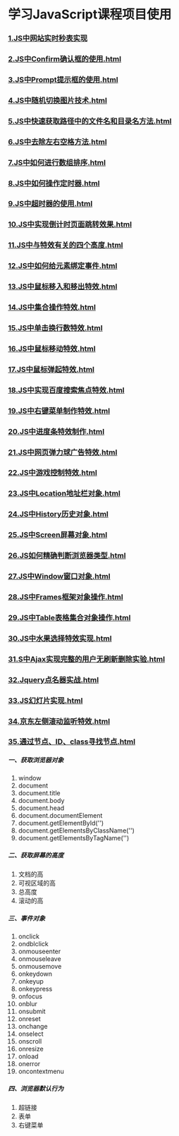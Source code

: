 # 学习JavaScript课程项目使用

### [1.JS中网站实时秒表实现](https://411426414.github.io/JavaScriptCourse/1.JS中网站实时秒表实现.html)

### [2.JS中Confirm确认框的使用.html](https://411426414.github.io/JavaScriptCourse/2.JS中Confirm确认框的使用.html)

### [3.JS中Prompt提示框的使用.html](https://411426414.github.io/JavaScriptCourse/3.JS中Prompt提示框的使用.html)

### [4.JS中随机切换图片技术.html](https://411426414.github.io/JavaScriptCourse/4.JS中随机切换图片技术.html)

### [5.JS中快速获取路径中的文件名和目录名方法.html](https://411426414.github.io/JavaScriptCourse/5.JS中快速获取路径中的文件名和目录名方法.html)

### [6.JS中去除左右空格方法.html](https://411426414.github.io/JavaScriptCourse/6.JS中去除左右空格方法.html)

### [7.JS中如何进行数组排序.html](https://411426414.github.io/JavaScriptCourse/7.JS中如何进行数组排序.html)

### [8.JS中如何操作定时器.html](https://411426414.github.io/JavaScriptCourse/8.JS中如何操作定时器.html)

### [9.JS中超时器的使用.html](https://411426414.github.io/JavaScriptCourse/9.JS中超时器的使用.html)

### [10.JS中实现倒计时页面跳转效果.html](https://411426414.github.io/JavaScriptCourse/10.JS中实现倒计时页面跳转效果.html)

### [11.JS中与特效有关的四个高度.html](https://411426414.github.io/JavaScriptCourse/11.JS中与特效有关的四个高度.html)

### [12.JS中如何给元素绑定事件.html](https://411426414.github.io/JavaScriptCourse/12.JS中如何给元素绑定事件.html)

### [13.JS中鼠标移入和移出特效.html](https://411426414.github.io/JavaScriptCourse/13.JS中鼠标移入和移出特效.html)

### [14.JS中集合操作特效.html](https://411426414.github.io/JavaScriptCourse/14.JS中集合操作特效.html)

### [15.JS中单击换行数特效.html](https://411426414.github.io/JavaScriptCourse/15.JS中单击换行数特效.html)

### [16.JS中鼠标移动特效.html](https://411426414.github.io/JavaScriptCourse/16.JS中鼠标移动特效.html)

### [17.JS中鼠标弹起特效.html](https://411426414.github.io/JavaScriptCourse/17.JS中鼠标弹起特效.html)

### [18.JS中实现百度搜索焦点特效.html](https://411426414.github.io/JavaScriptCourse/18.JS中实现百度搜索焦点特效.html)

### [19.JS中右键菜单制作特效.html](https://411426414.github.io/JavaScriptCourse/19.JS中右键菜单制作特效.html)

### [20.JS中进度条特效制作.html](https://411426414.github.io/JavaScriptCourse/20.JS中进度条特效制作.html)

### [21.JS中网页弹力球广告特效.html](https://411426414.github.io/JavaScriptCourse/21.JS中网页弹力球广告特效.html)

### [22.JS中游戏控制特效.html](https://411426414.github.io/JavaScriptCourse/22.JS中游戏控制特效.html)

### [23.JS中Location地址栏对象.html](https://411426414.github.io/JavaScriptCourse/23.JS中Location地址栏对象.html)

### [24.JS中History历史对象.html](https://411426414.github.io/JavaScriptCourse/24.JS中History历史对象.html)

### [25.JS中Screen屏幕对象.html](https://411426414.github.io/JavaScriptCourse/25.JS中Screen屏幕对象.html)

### [26.JS如何精确判断浏览器类型.html](https://411426414.github.io/JavaScriptCourse/26.JS如何精确判断浏览器类型.html)

### [27.JS中Window窗口对象.html](https://411426414.github.io/JavaScriptCourse/27.JS中Window窗口对象.html)

### [28.JS中Frames框架对象操作.html](https://411426414.github.io/JavaScriptCourse/28.JS中Frames框架对象操作.html)

### [29.JS中Table表格集合对象操作.html](https://411426414.github.io/JavaScriptCourse/29.JS中Table表格集合对象操作.html)

### [30.JS中水果选择特效实现.html](https://411426414.github.io/JavaScriptCourse/30.JS中水果选择特效实现.html)

### [31.S中Ajax实现完整的用户无刷新删除实验.html](https://411426414.github.io/JavaScriptCourse/31.S中Ajax实现完整的用户无刷新删除实验.html)

### [32.Jquery点名器实战.html](https://411426414.github.io/JavaScriptCourse/32.Jquery点名器实战.html)

### [33.JS幻灯片实现.html](https://411426414.github.io/JavaScriptCourse/33.JS幻灯片实现.html)

### [34.京东左侧滚动监听特效.html](https://411426414.github.io/JavaScriptCourse/34.京东左侧滚动监听特效.html)

### [35.通过节点、ID、class寻找节点.html](https://411426414.github.io/JavaScriptCourse/35.通过节点、ID、class寻找节点.html)


##### 一、获取浏览器对象
1. window
2. document
3. document.title
4. document.body
5. document.head
6. document.documentElement
7. document.getElementById('')
8. document.getElementsByClassName('')
9. document.getElementsByTagName('')

##### 二、获取屏幕的高度
1. 文档的高
2. 可视区域的高
3. 总高度
4. 滚动的高

##### 三、事件对象

1. onclick
2. ondblclick
3. onmouseenter
4. onmouseleave
5. onmousemove
6. onkeydown
7. onkeyup
8. onkeypress
9. onfocus
10. onblur
11. onsubmit
12. onreset
13. onchange
14. onselect
15. onscroll
16. onresize
17. onload
18. onerror
19. oncontextmenu

##### 四、浏览器默认行为

1. 超链接
2. 表单
3. 右键菜单
